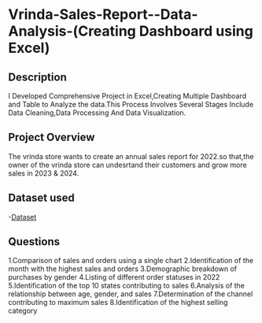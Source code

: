# Vrinda-Sales-Report--Data-Analysis-(Creating Dashboard using Excel)
## Description
I Developed Comprehensive Project in Excel,Creating Multiple Dashboard and Table to Analyze the data.This Process Involves Several Stages Include 
Data Cleaning,Data Processing And Data Visualization.
## Project Overview 
The vrinda store wants to create an annual sales report for 2022.so that,the owner of the vrinda store
can undesrtand their customers and grow more sales in 2023 & 2024.
## Dataset used
-<a href="https://github.com/Afnantab/Vrindar-Sales-Report--Data-Analysis-/blob/main/Vrinda%20Store%20project.xlsx">Dataset<a/>
## Questions
1.Comparison of sales and orders using a single chart
2.Identification of the month with the highest sales and orders
3.Demographic breakdown of purchases by gender
4.Listing of different order statuses in 2022
5.Identification of the top 10 states contributing to sales
6.Analysis of the relationship between age, gender, and sales
7.Determination of the channel contributing to maximum sales
8.Identification of the highest selling category




